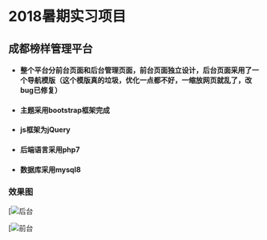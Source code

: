 # 2018暑期实习项目

## 成都榜样管理平台

- #### 整个平台分前台页面和后台管理页面，前台页面独立设计，后台页面采用了一个导航模版（这个模版真的垃圾，优化一点都不好，一缩放网页就乱了，改bug已修复）

- #### 主题采用bootstrap框架完成

- #### js框架为jQuery

- #### 后端语言采用php7

- #### 数据库采用mysql8
### 效果图
[![后台](https://upload-images.jianshu.io/upload_images/11624678-edbed74b8c399bb6.jpeg)

[![前台](https://upload-images.jianshu.io/upload_images/11624678-5f75fab13c354a3d.jpeg)

